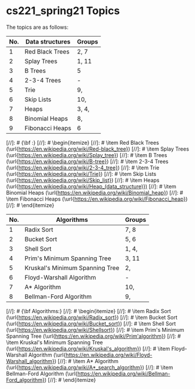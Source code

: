 # cs221_spring21 Topics

The topics are as follows:

| No. | Data structures | Groups |
| --- | ----------- | ----------- |
| 1   | Red Black Trees | 2, 7 |
| 2   | Splay Trees | 1, 11 |
| 3   | B Trees | 5 |
| 4   | 2-3-4 Trees | - |
| 5   | Trie | 9, |
| 6   | Skip Lists | 10, |
| 7   | Heaps | 3, 4, |
| 8   | Binomial Heaps | 8,  |
| 9   | Fibonacci Heaps | 6 |


[//]: # {\bf :}
[//]: # \begin{itemize}
[//]: # 	\item Red Black Trees (\url{https://en.wikipedia.org/wiki/Red-black_tree})
[//]: # 	\item Splay Trees (\url{https://en.wikipedia.org/wiki/Splay_tree})
[//]: # 	\item B Trees (\url{https://en.wikipedia.org/wiki/B-tree})
[//]: # 	\item 2-3-4 Trees (\url{https://en.wikipedia.org/wiki/2-3-4_tree})
[//]: # 	\item Trie (\url{https://en.wikipedia.org/wiki/Trie})
[//]: # 	\item Skip Lists (\url{https://en.wikipedia.org/wiki/Skip_list})
[//]: # 	\item Heaps (\url{https://en.wikipedia.org/wiki/Heap_(data_structure)})
[//]: # 	\item Binomial Heaps (\url{https://en.wikipedia.org/wiki/Binomial_heap})
[//]: # 	\item Fibonacci Heaps (\url{https://en.wikipedia.org/wiki/Fibonacci_heap})
[//]: # \end{itemize}


| No. | Algorithms | Groups |
| --- | ----------- | ----------- |
| 1   | Radix Sort | 7, 8 |
| 2   | Bucket Sort | 5, 6 |
| 3   | Shell Sort | 1, 4, |
| 4   | Prim's Minimum Spanning Tree | 3, 11 |
| 5   | Kruskal's Minimum Spanning Tree | 2, |
| 6   | Floyd-Warshall Algorithm | - |
| 7   | A\* Algorithm | 10, |
| 8   | Bellman-Ford Algorithm | 9, |

[//]: # {\bf Algorithms:}
[//]: # \begin{itemize}
[//]: # 	\item Radix Sort (\url{https://en.wikipedia.org/wiki/Radix_sort})
[//]: # 	\item Bucket Sort (\url{https://en.wikipedia.org/wiki/Bucket_sort})
[//]: # 	\item Shell Sort (\url{https://en.wikipedia.org/wiki/Shellsort})
[//]: # 	\item Prim's Minimum Spanning Tree (\url{https://en.wikipedia.org/wiki/Prim'algorithm})
[//]: # 	\item Kruskal's Minimum Spanning Tree (\url{https://en.wikipedia.org/wiki/Kruskal's_algorithm})
[//]: # 	\item Floyd-Warshall Algorithm (\url{https://en.wikipedia.org/wiki/Floyd-Warshall_algorithm})
[//]: # 	\item A* Algorithm (\url{https://en.wikipedia.org/wiki/A*_search_algorithm})
[//]: # 	\item Bellman-Ford Algorithm (\url{https://en.wikipedia.org/wiki/Bellman-Ford_algorithm})
[//]: # \end{itemize}

